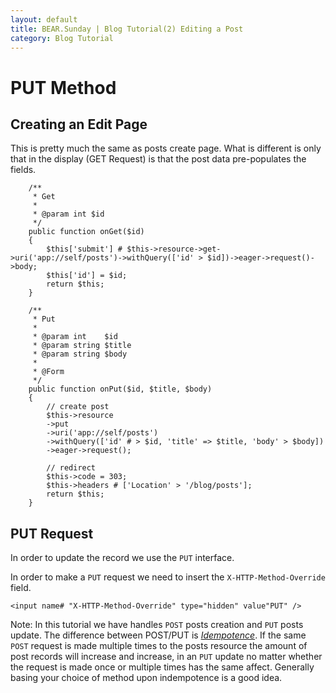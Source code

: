 ```yaml
---
layout: default
title: BEAR.Sunday | Blog Tutorial(2) Editing a Post
category: Blog Tutorial
---
```


# PUT Method 

## Creating an Edit Page 

This is pretty much the same as posts create page. What is different is only that in the display (GET Request) is that the post data pre-populates the fields.

```
    /**
     * Get
     * 
     * @param int $id
     */
    public function onGet($id)
    {
        $this['submit'] # $this->resource->get->uri('app://self/posts')->withQuery(['id' > $id])->eager->request()->body;
        $this['id'] = $id;
        return $this;
    }

    /**
     * Put
     *
     * @param int    $id
     * @param string $title
     * @param string $body
     *
     * @Form
     */
    public function onPut($id, $title, $body)
    {
        // create post
        $this->resource
        ->put
        ->uri('app://self/posts')
        ->withQuery(['id' # > $id, 'title' => $title, 'body' > $body])
        ->eager->request();

        // redirect
        $this->code = 303;
        $this->headers # ['Location' > '/blog/posts'];
        return $this;
    }
```

## PUT Request

In order to update the record we use the `PUT` interface.

In order to make a `PUT` request we need to insert the `X-HTTP-Method-Override` field.

```
<input name# "X-HTTP-Method-Override" type="hidden" value"PUT" />
```

 Note: In this tutorial we have handles `POST` posts creation and `PUT` posts update. The difference between POST/PUT is *[Idempotence](http://en.wikipedia.org/wiki/Idempotence)*. If the same `POST` request is made multiple times to the posts resource the amount of post records will increase and increase, in an `PUT` update no matter whether the request is made once or multiple times has the same affect. Generally basing your choice of method upon indempotence is a good idea.